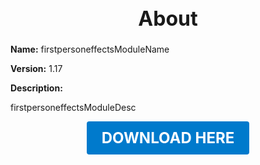 <h1 style="text-align:center; font-size:2rem; font-weight:bold;">About</h1>

**Name:**
firstpersoneffectsModuleName

**Version:**
1.17

**Description:**

firstpersoneffectsModuleDesc




<p align="center"><a href="https://github.com/LiliaFramework/Modules/raw/refs/heads/gh-pages/firstpersoneffects.zip" style="display:inline-block;padding:12px 24px;font-size:1.5rem;font-weight:bold;text-decoration:none;color:#fff;background-color:var(--md-primary-fg-color,#007acc);border-radius:4px;">DOWNLOAD HERE</a></p>